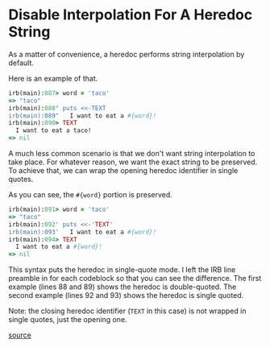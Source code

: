 # Disable Interpolation For A Heredoc String

As a matter of convenience, a heredoc performs string interpolation by default.

Here is an example of that.

```ruby
irb(main):087> word = 'taco'
=> "taco"
irb(main):088" puts <<-TEXT
irb(main):089"   I want to eat a #{word}!
irb(main):090> TEXT
  I want to eat a taco!
=> nil
```

A much less common scenario is that we don't want string interpolation to take
place. For whatever reason, we want the exact string to be preserved. To
achieve that, we can wrap the opening heredoc identifier in single quotes.

As you can see, the `#{word}` portion is preserved.

```ruby
irb(main):091> word = 'taco'
=> "taco"
irb(main):092' puts <<-'TEXT'
irb(main):093'   I want to eat a #{word}!
irb(main):094> TEXT
  I want to eat a #{word}!
=> nil
```

This syntax puts the heredoc in single-quote mode. I left the IRB line preamble
in for each codeblock so that you can see the difference. The first example
(lines 88 and 89) shows the heredoc is double-quoted. The second example (lines
92 and 93) shows the heredoc is single quoted.

Note: the closing heredoc identifier (`TEXT` in this case) is not wrapped in
single quotes, just the opening one.

[source](https://ruby-doc.org/3.3.6/syntax/literals_rdoc.html#label-Here+Document+Literals)
